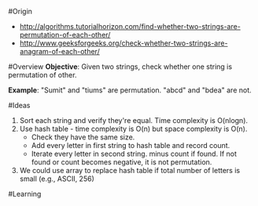 #Origin
* http://algorithms.tutorialhorizon.com/find-whether-two-strings-are-permutation-of-each-other/
* http://www.geeksforgeeks.org/check-whether-two-strings-are-anagram-of-each-other/

#Overview
**Objective**: 
Given two strings, check whether one string is permutation of other.

**Example**:
"Sumit" and "tiums" are permutation.
"abcd" and "bdea" are not.

#Ideas
1. Sort each string and verify they're equal. Time complexity is O(nlogn).
2. Use hash table - time complexity is O(n) but space complexity is O(n).
	* Check they have the same size.
	* Add every letter in first string to hash table and record count.
	* Iterate every letter in second string. minus count if found. If not found or count becomes negative, it is not permutation.
3. We could use array to replace hash table if total number of letters is small (e.g., ASCII, 256)

#Learning
